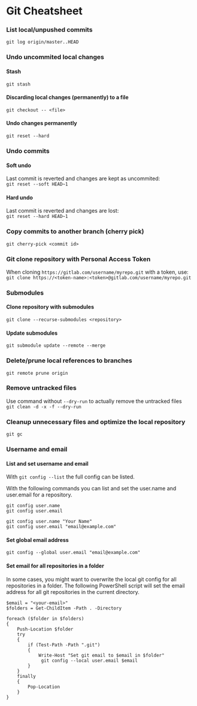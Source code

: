 # Git Cheatsheet

### List local/unpushed commits
`git log origin/master..HEAD`


### Undo uncommited local changes

#### Stash
`git stash`

#### Discarding local changes (permanently) to a file
`git checkout -- <file>`

#### Undo changes permanently
`git reset --hard`


### Undo commits

#### Soft undo
Last commit is reverted and changes are kept as uncommited:  
`git reset --soft HEAD~1`

#### Hard undo
Last commit is reverted and changes are lost:  
`git reset --hard HEAD~1`


### Copy commits to another branch (cherry pick)
`git cherry-pick <commit id>`


### Git clone repository with Personal Access Token

When cloning `https://gitlab.com/username/myrepo.git` with a token, use:  
`git clone https://<token-name>:<token>@gitlab.com/username/myrepo.git`


### Submodules

#### Clone repository with submodules
`git clone --recurse-submodules <repository>`

#### Update submodules
`git submodule update --remote --merge`


### Delete/prune local references to branches
`git remote prune origin`


### Remove untracked files
Use command without `--dry-run` to actually remove the untracked files  
`git clean -d -x -f --dry-run`


### Cleanup unnecessary files and optimize the local repository
`git gc`


### Username and email

#### List and set username and email

With `git config --list` the full config can be listed.

With the following commands you can list and set the user.name and user.email for a repository.

```
git config user.name
git config user.email

git config user.name "Your Name"
git config user.email "email@example.com"
```

#### Set global email address
`git config --global user.email "email@example.com"`

#### Set email for all repositories in a folder

In some cases, you might want to overwrite the local git config for all repositories in a folder. 
The following PowerShell script will set the email address for all git repositories in the current directory.

```pwsh
$email = "<your-email>"
$folders = Get-ChildItem -Path . -Directory

foreach ($folder in $folders)
{
    Push-Location $folder
    try
    {
        if (Test-Path -Path ".git") 
        {
            Write-Host "Set git email to $email in $folder"
             git config --local user.email $email
        }
    }
    finally
    {
        Pop-Location
    }
}
```
